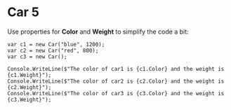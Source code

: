 # Car 5


Use properties for **Color** and **Weight** to simplify the code a bit:

    var c1 = new Car("blue", 1200); 
    var c2 = new Car("red", 800);   
    var c3 = new Car();             

    Console.WriteLine($"The color of car1 is {c1.Color} and the weight is {c1.Weight}");
    Console.WriteLine($"The color of car2 is {c2.Color} and the weight is {c2.Weight}");
    Console.WriteLine($"The color of car3 is {c3.Color} and the weight is {c3.Weight}");